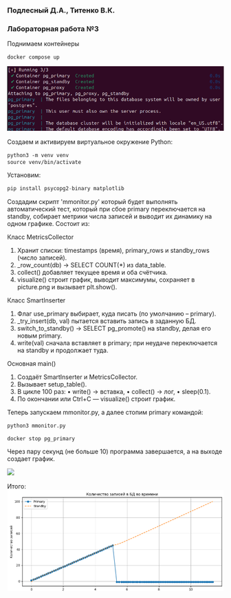 ### Подлесный Д.А., Титенко В.К. 
### Лабораторная работа №3


Поднимаем контейнеры
```shell
docker compose up
```
![](im/1.png)

Создаем и активируем виртуальное окружение Python:

```shell
python3 -m venv venv
source venv/bin/activate
```
Установим:
```python
pip install psycopg2-binary matplotlib
```
Создадим скрипт 'mmonitor.py' который будет выполнять автоматический тест, который при сбое primary переключается на standby, собирает метрики числа записей и выводит их динамику на одном графике. Состоит из:

Класс MetricsCollector
1.	Хранит списки: timestamps (время), primary_rows и standby_rows (число записей).
2.	_row_count(db) → SELECT COUNT(*) из data_table.
3.	collect() добавляет текущее время и оба счётчика.
4.	visualize() строит график, выводит максимумы, сохраняет в picture.png и вызывает plt.show().

Класс SmartInserter
1.	Флаг use_primary выбирает, куда писать (по умолчанию – primary).
2.	_try_insert(db, val) пытается вставить запись в заданную БД.
3.	switch_to_standby() → SELECT pg_promote() на standby, делая его новым primary.
4.	write(val) сначала вставляет в primary; при неудаче переключается на standby и продолжает туда.

Основная main()
1.	Создаёт SmartInserter и MetricsCollector.
2.	Вызывает setup_table().
3.	В цикле 100 раз:
    •	write() → вставка,
    •	collect() → лог,
    •	sleep(0.1).
4. По окончании или Ctrl+C — visualize() строит график.



Теперь запускаем mmonitor.py, а далее стопим primary командой:
```shell
python3 mmonitor.py
```
```shell
docker stop pg_primary
```
Через пару секунд (не больше 10) программа завершается, а на выходе создает график. 

![](imd/2.png)

Итого:
![](im/3.png)
